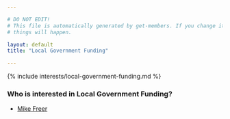 ```yaml
---

# DO NOT EDIT!
# This file is automatically generated by get-members. If you change it, bad
# things will happen.

layout: default
title: "Local Government Funding"

---
```


{% include interests/local-government-funding.md %}

### Who is interested in Local Government Funding?


* [Mike Freer](members/mike-freer.html)
